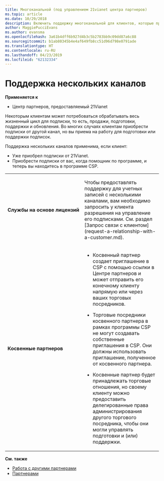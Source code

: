 ```yaml
---
title: Многоканальной (под управлением 21vianet центра партнеров)
ms.topic: article
ms.date: 10/29/2018
description: Включить поддержку многоканальной для клиентов, которые приобрели подписки через другие каналы, но хотите нанять вы для подготовки или поддерживать подписки.
author: MaggiePucciEvans
ms.author: evansma
ms.openlocfilehash: 3a61b4dff6b927d4b3c5b2783bb9c09dd87a6c88
ms.sourcegitcommit: b1ab80345b4e4af649fb8cc51d96d798e0791ade
ms.translationtype: HT
ms.contentlocale: ru-RU
ms.lasthandoff: 04/23/2019
ms.locfileid: "62132334"
---
```

# <a name="multi-channel"></a>Поддержка нескольких каналов

**Применяется к**

-   Центр партнеров, предоставляемый 21Vianet

Некоторым клиентам может потребоваться обрабатывать весь жизненный цикл для подписки, то есть, продажи, подготовки, поддержки и обновления. Во многих случаях клиентам приобрести подписки от другой канал, но вы приема на работу для подготовки или поддержки подписок.

Поддержка нескольких каналов применима, если клиент:

-   Уже приобрел подписки от 21Vianet. 
-   Приобрести подписки от вас, когда помощник по программе, и теперь вы находитесь в программе CSP.

<table>
<colgroup>
<col width="50%" />
<col width="50%" />
</colgroup>
<tbody>
<tr class="odd">
<td><p><strong>Службы на основе лицензий</strong></p></td>
<td><p>Чтобы предоставлять поддержку для учетных записей с несколькими каналами, вам необходимо запросить у клиента разрешения на управление его подписками. См. раздел [Запрос связи с клиентом](request-a-relationship-with-a-customer.md).</p></td>
</tr>
<tr class="odd">
<td><p><strong>Косвенные партнеров</strong></p></td>
<td><ul>
<li><p>Косвенный партнер создает приглашение в CSP с помощью ссылки в Центре партнеров и может отправить его конечному клиенту напрямую или через ваших торговых посредников.</p></li>
<li><p>Торговые посредники косвенного партнера в рамках программы CSP не могут создавать собственные приглашения в CSP. Они должны использовать приглашение, полученное от косвенного партнера.</p></li>
<li><p>Косвенные партнер будет принадлежать торговые отношения, но своему клиенту можно предоставить делегированные права администрирования другого торгового посредника, чтобы они могли управлять подготовки и (или) поддержки.</p></li>
</ul></td>
</tr>
</tbody>
</table>

**См. также**

-   [Работа с другими партнерами](work-with-other-partners.md)
-   [Партнерами](multipartner.md)
 

 

 




